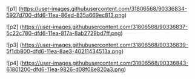 ![p1]
(https://user-images.githubusercontent.com/31806568/90336834-5927d700-dfd6-11ea-86ed-835a669ec813.png)

![p2]
(https://user-images.githubusercontent.com/31806568/90336837-5c22c780-dfd6-11ea-817a-8ab2729bd7ff.png)

![p3]
(https://user-images.githubusercontent.com/31806568/90336839-5f1db800-dfd6-11ea-8ae3-40211434513a.png)

![p4]
(https://user-images.githubusercontent.com/31806568/90336843-61801200-dfd6-11ea-9826-d08f08e820a3.png)
